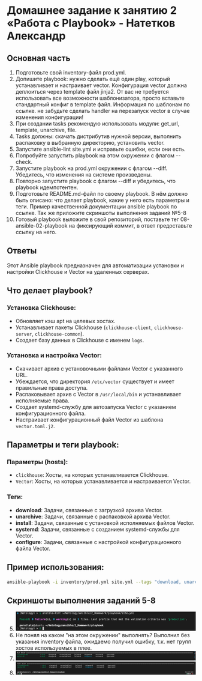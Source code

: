 # Домашнее задание к занятию 2 «Работа с Playbook» - Натетков Александр

## Основная часть

1. Подготовьте свой inventory-файл prod.yml.
2. Допишите playbook: нужно сделать ещё один play, который устанавливает и настраивает vector. Конфигурация vector должна деплоиться через template файл jinja2. От вас не требуется использовать все возможности шаблонизатора, просто вставьте стандартный конфиг в template файл. Информация по шаблонам по ссылке. не забудьте сделать handler на перезапуск vector в случае изменения конфигурации!
3. При создании tasks рекомендую использовать модули: get_url, template, unarchive, file.
4. Tasks должны: скачать дистрибутив нужной версии, выполнить распаковку в выбранную директорию, установить vector.
5. Запустите ansible-lint site.yml и исправьте ошибки, если они есть.
6. Попробуйте запустить playbook на этом окружении с флагом --check.
7. Запустите playbook на prod.yml окружении с флагом --diff. Убедитесь, что изменения на системе произведены.
8. Повторно запустите playbook с флагом --diff и убедитесь, что playbook идемпотентен.
9. Подготовьте README.md-файл по своему playbook. В нём должно быть описано: что делает playbook, какие у него есть параметры и теги. Пример качественной документации ansible playbook по ссылке. Так же приложите скриншоты выполнения заданий №5-8
10. Готовый playbook выложите в свой репозиторий, поставьте тег 08-ansible-02-playbook на фиксирующий коммит, в ответ предоставьте ссылку на него.


## Ответы

Этот Ansible playbook предназначен для автоматизации установки и настройки Clickhouse и Vector на удаленных серверах.

## Что делает playbook?

### Установка Clickhouse:
- Обновляет кэш apt на целевых хостах.
- Устанавливает пакеты Clickhouse (`clickhouse-client`, `clickhouse-server`, `clickhouse-common`).
- Создает базу данных в Clickhouse с именем `logs`.

### Установка и настройка Vector:
- Скачивает архив с установочными файлами Vector с указанного URL.
- Убеждается, что директория `/etc/vector` существует и имеет правильные права доступа.
- Распаковывает архив с Vector в `/usr/local/bin` и устанавливает исполняемые права.
- Создает systemd-службу для автозапуска Vector с указанием конфигурационного файла.
- Настраивает конфигурационный файл Vector из шаблона `vector.toml.j2`.

## Параметры и теги playbook:

### Параметры (hosts):
- `clickhouse`: Хосты, на которых устанавливается Clickhouse.
- `Vector`: Хосты, на которых устанавливается и настраивается Vector.

### Теги:
- **download**: Задачи, связанные с загрузкой архива Vector.
- **unarchive**: Задачи, связанные с распаковкой архива Vector.
- **install**: Задачи, связанные с установкой исполняемых файлов Vector.
- **systemd**: Задачи, связанные с созданием systemd-службы для Vector.
- **configure**: Задачи, связанные с настройкой конфигурационного файла Vector.

## Пример использования:

```bash
ansible-playbook -i inventory/prod.yml site.yml --tags "download, unarchive, install, configure, systemd, restart"
```


## Скриншоты выполнения заданий 5-8

5. ![ansible-lint](https://github.com/karapuze/netology_ansible/blob/main/2_Homework/img/ansible-lint.png)
6. Не понял на каком "на этом окружении" выполнять? Выполнил без указания inventory файла, ожидаемо получил ошибку, т.к. нет групп хостов используемых в плее.
7. ![first diff](https://github.com/karapuze/netology_ansible/blob/main/2_Homework/img/first%20diff.png)
8. ![second diff](https://github.com/karapuze/netology_ansible/blob/main/2_Homework/img/second%20diff.png)